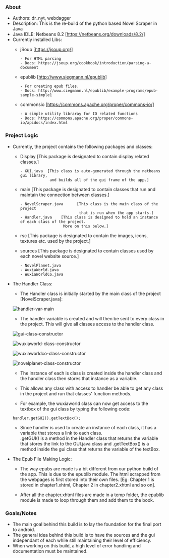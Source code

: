 ### About
 * Authors: dr_nyt, webdagger
 * Description: This is the re-build of the python based Novel Scraper in Java
 * Java IDLE: Netbeans 8.2 [https://netbeans.org/downloads/8.2/]
 * Currently installed Libs: 
      - jSoup [https://jsoup.org/] 
      
            - For HTML parsing
            - Docs: https://jsoup.org/cookbook/introduction/parsing-a-document
            
      - epublib [http://www.siegmann.nl/epublib]
      
            - For creating epub files.
            - Docs: http://www.siegmann.nl/epublib/example-programs/epub-sample-simple1
      - commonsio [https://commons.apache.org/proper/commons-io/]
      
            - A simple utility libraray for IO related functions
            - Docs: https://commons.apache.org/proper/commons-io/apidocs/index.html

### Project Logic
 * Currently, the project contains the following packages and classes:
      - Display [This package is designated to contain display related classes.]
      
            - GUI.java  [This class is auto-generated through the netbeans gui library,
                         and builds all of the gui frame of the app.]
            
      - main      [This package is designated to contain classes that run and maintain the connection between classes.]
      
            - NovelScraper.java      [This class is the main class of the project 
                                      that is run when the app starts.]
            - Handler.java    [This class is designed to hold an instance of each class of the project.
                               More on this below.]
            
      - rsc [This package is designated to contain the images, icons, textures etc. used by the project.]
      
      - sources   [This package is designated to contain classes used by each novel website source.]
      
            - NovelPlanet.java
            - WuxiaWorld.java
            - WuxiaWorldCo.java

 * The Handler Class:
      - The Handler class is initially started by the main class of the project [NovelScraper.java]:
      
      ![handler-var-main](https://user-images.githubusercontent.com/41040912/59818275-42371780-9334-11e9-8f34-c46ea891381e.jpg)
      
      - The handler variable is created and will then be sent to every class in the project. This will give all classes access to the handler class.
      
      ![gui-class-constructor](https://user-images.githubusercontent.com/41040912/59818614-a4444c80-9335-11e9-8722-dca6c5264e88.jpg)
      
      ![wuxiaworld-class-constructor](https://user-images.githubusercontent.com/41040912/59818625-af977800-9335-11e9-8560-5ddf5553202c.jpg)
      
      ![wuxiaworldco-class-constructor](https://user-images.githubusercontent.com/41040912/59818628-b2926880-9335-11e9-8eb3-8792be8df47d.jpg)
      
      ![novelplanet-class-constructor](https://user-images.githubusercontent.com/41040912/59818631-b7efb300-9335-11e9-9e02-32386e00fa47.jpg)
      
      - The instance of each is class is created inside the handler class and the handler class then stores that instance as a variable.
      
      - This allows any class with access to handler be able to get any class in the project and run that classes' function methods.
            
      - For example, the wuxiaworld class can now get access to the textbox of the gui class by typing the following code:
      
      `handler.getGUI().getTextBox();`
            
      - Since handler is used to create an instance of each class, it has a variable that stores a link to each class.  
        .getGUI() is a method in the Handler class that returns the variable that stores the link to the GUI.java class 
        and .getTextBox() is a method inside the gui class that returns the variable of the textBox.
      
 * The Epub File Making Logic:
      
      - The way epubs are made is a bit different from our python build of the app. This is due to the epublib module. The html scrapped from the webpages is first stored into their own files. [Eg: Chapter 1 is stored in chapter1.xhtml, Chapter 2 in chapter2.xhtml and so on]. 
      
      - After all the chapter.xhtml files are made in a temp folder, the epublib module is made to loop through them and add them to the book.

### Goals/Notes
 * The main goal behind this build is to lay the foundation for the final port to android.
 * The general idea behind this build is to have the sources and the gui independant of each while still maintaining their level of efficiency.
 * When working on this build, a high level of error handling and documentation must be maintained.

